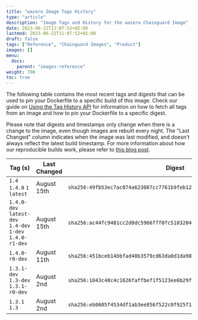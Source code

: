 ```yaml
---
title: "wazero Image Tags History"
type: "article"
description: "Image Tags and History for the wazero Chainguard Image"
date: 2023-06-22T11:07:52+02:00
lastmod: 2023-06-22T11:07:52+02:00
draft: false
tags: ["Reference", "Chainguard Images", "Product"]
images: []
menu:
  docs:
    parent: "images-reference"
weight: 700
toc: true
---
```


The following table contains the most recent tags and digests that can be used to pin your Dockerfile to a specific build of this image. Check our guide on [Using the Tag History API](/chainguard/chainguard-images/using-the-tag-history-api/) for information on how to fetch all tags from an image and how to pin your Dockerfile to a specific digest.

Please note that digests and timestamps only change when there is a change to the image, even though images are rebuilt every night. The "Last Changed" column indicates when the image was last modified, and doesn't always reflect the latest build timestamp. For more information about how our reproducible builds work, please refer to [this blog post](https://www.chainguard.dev/unchained/reproducing-chainguards-reproducible-image-builds).

| Tag (s)                                                    | Last Changed | Digest                                                                    |
|------------------------------------------------------------|--------------|---------------------------------------------------------------------------|
|  `1.4` `1.4.0` `1` `latest`                                | August 15th  | `sha256:49fb53ec7ac074a623087cc7761b9feb1261b5b5124eb69a836ea708430e4984` |
|  `1.4.0-dev` `latest-dev` `1.4-dev` `1-dev` `1.4.0-r1-dev` | August 15th  | `sha256:ac44fc9481cc2d0dc5966fff0fc5103204cf54e20b221d06aaedfb6a111b13dd` |
|  `1.4.0-r0-dev`                                            | August 11th  | `sha256:451bceb14bbfad40b3579cd63da0d1da988c705da11e066ceb46f2944fbabcfa` |
|  `1.3.1-dev` `1.3-dev` `1.3.1-r0-dev`                      | August 2nd   | `sha256:1043c48c4c1626faffbef1f5123ee6b29fd94868e16179d92dc0740521771563` |
|  `1.3.1` `1.3`                                             | August 2nd   | `sha256:eb0605f4534df1ab3ee856f522c0f925f1e92f9737076db839b4ab8b5a09aa48` |
